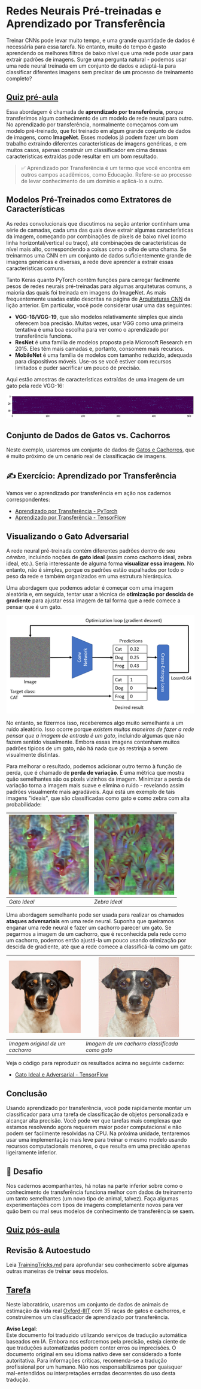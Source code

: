 # Redes Neurais Pré-treinadas e Aprendizado por Transferência

Treinar CNNs pode levar muito tempo, e uma grande quantidade de dados é necessária para essa tarefa. No entanto, muito do tempo é gasto aprendendo os melhores filtros de baixo nível que uma rede pode usar para extrair padrões de imagens. Surge uma pergunta natural - podemos usar uma rede neural treinada em um conjunto de dados e adaptá-la para classificar diferentes imagens sem precisar de um processo de treinamento completo?

## [Quiz pré-aula](https://red-field-0a6ddfd03.1.azurestaticapps.net/quiz/108)

Essa abordagem é chamada de **aprendizado por transferência**, porque transferimos algum conhecimento de um modelo de rede neural para outro. No aprendizado por transferência, normalmente começamos com um modelo pré-treinado, que foi treinado em algum grande conjunto de dados de imagens, como **ImageNet**. Esses modelos já podem fazer um bom trabalho extraindo diferentes características de imagens genéricas, e em muitos casos, apenas construir um classificador em cima dessas características extraídas pode resultar em um bom resultado.

> ✅ Aprendizado por Transferência é um termo que você encontra em outros campos acadêmicos, como Educação. Refere-se ao processo de levar conhecimento de um domínio e aplicá-lo a outro.

## Modelos Pré-Treinados como Extratores de Características

As redes convolucionais que discutimos na seção anterior continham uma série de camadas, cada uma das quais deve extrair algumas características da imagem, começando por combinações de pixels de baixo nível (como linha horizontal/vertical ou traço), até combinações de características de nível mais alto, correspondendo a coisas como o olho de uma chama. Se treinarmos uma CNN em um conjunto de dados suficientemente grande de imagens genéricas e diversas, a rede deve aprender a extrair essas características comuns.

Tanto Keras quanto PyTorch contêm funções para carregar facilmente pesos de redes neurais pré-treinadas para algumas arquiteturas comuns, a maioria das quais foi treinada em imagens do ImageNet. As mais frequentemente usadas estão descritas na página de [Arquiteturas CNN](../07-ConvNets/CNN_Architectures.md) da lição anterior. Em particular, você pode considerar usar uma das seguintes:

* **VGG-16/VGG-19**, que são modelos relativamente simples que ainda oferecem boa precisão. Muitas vezes, usar VGG como uma primeira tentativa é uma boa escolha para ver como o aprendizado por transferência funciona.
* **ResNet** é uma família de modelos proposta pela Microsoft Research em 2015. Eles têm mais camadas e, portanto, consomem mais recursos.
* **MobileNet** é uma família de modelos com tamanho reduzido, adequada para dispositivos móveis. Use-os se você estiver com recursos limitados e puder sacrificar um pouco de precisão.

Aqui estão amostras de características extraídas de uma imagem de um gato pela rede VGG-16:

![Características extraídas pela VGG-16](../../../../../translated_images/features.6291f9c7ba3a0b951af88fc9864632b9115365410765680680d30c927dd67354.pt.png)

## Conjunto de Dados de Gatos vs. Cachorros

Neste exemplo, usaremos um conjunto de dados de [Gatos e Cachorros](https://www.microsoft.com/download/details.aspx?id=54765&WT.mc_id=academic-77998-cacaste), que é muito próximo de um cenário real de classificação de imagens.

## ✍️ Exercício: Aprendizado por Transferência

Vamos ver o aprendizado por transferência em ação nos cadernos correspondentes:

* [Aprendizado por Transferência - PyTorch](../../../../../lessons/4-ComputerVision/08-TransferLearning/TransferLearningPyTorch.ipynb)
* [Aprendizado por Transferência - TensorFlow](../../../../../lessons/4-ComputerVision/08-TransferLearning/TransferLearningTF.ipynb)

## Visualizando o Gato Adversarial

A rede neural pré-treinada contém diferentes padrões dentro de seu *cérebro*, incluindo noções de **gato ideal** (assim como cachorro ideal, zebra ideal, etc.). Seria interessante de alguma forma **visualizar essa imagem**. No entanto, não é simples, porque os padrões estão espalhados por todo o peso da rede e também organizados em uma estrutura hierárquica.

Uma abordagem que podemos adotar é começar com uma imagem aleatória e, em seguida, tentar usar a técnica de **otimização por descida de gradiente** para ajustar essa imagem de tal forma que a rede comece a pensar que é um gato.

![Loop de Otimização de Imagem](../../../../../translated_images/ideal-cat-loop.999fbb8ff306e044f997032f4eef9152b453e6a990e449bbfb107de2493cc37e.pt.png)

No entanto, se fizermos isso, receberemos algo muito semelhante a um ruído aleatório. Isso ocorre porque *existem muitas maneiras de fazer a rede pensar que a imagem de entrada é um gato*, incluindo algumas que não fazem sentido visualmente. Embora essas imagens contenham muitos padrões típicos de um gato, não há nada que as restrinja a serem visualmente distintas.

Para melhorar o resultado, podemos adicionar outro termo à função de perda, que é chamado de **perda de variação**. É uma métrica que mostra quão semelhantes são os pixels vizinhos da imagem. Minimizar a perda de variação torna a imagem mais suave e elimina o ruído - revelando assim padrões visualmente mais agradáveis. Aqui está um exemplo de tais imagens "ideais", que são classificadas como gato e como zebra com alta probabilidade:

![Gato Ideal](../../../../../translated_images/ideal-cat.203dd4597643d6b0bd73038b87f9c0464322725e3a06ab145d25d4a861c70592.pt.png) | ![Zebra Ideal](../../../../../translated_images/ideal-zebra.7f70e8b54ee15a7a314000bb5df38a6cfe086ea04d60df4d3ef313d046b98a2b.pt.png)
-----|-----
 *Gato Ideal* | *Zebra Ideal*

Uma abordagem semelhante pode ser usada para realizar os chamados **ataques adversariais** em uma rede neural. Suponha que queiramos enganar uma rede neural e fazer um cachorro parecer um gato. Se pegarmos a imagem de um cachorro, que é reconhecida pela rede como um cachorro, podemos então ajustá-la um pouco usando otimização por descida de gradiente, até que a rede comece a classificá-la como um gato:

![Imagem de um Cachorro](../../../../../translated_images/original-dog.8f68a67d2fe0911f33041c0f7fce8aa4ea919f9d3917ec4b468298522aeb6356.pt.png) | ![Imagem de um cachorro classificada como gato](../../../../../translated_images/adversarial-dog.d9fc7773b0142b89752539bfbf884118de845b3851c5162146ea0b8809fc820f.pt.png)
-----|-----
*Imagem original de um cachorro* | *Imagem de um cachorro classificada como gato*

Veja o código para reproduzir os resultados acima no seguinte caderno:

* [Gato Ideal e Adversarial - TensorFlow](../../../../../lessons/4-ComputerVision/08-TransferLearning/AdversarialCat_TF.ipynb)

## Conclusão

Usando aprendizado por transferência, você pode rapidamente montar um classificador para uma tarefa de classificação de objetos personalizada e alcançar alta precisão. Você pode ver que tarefas mais complexas que estamos resolvendo agora requerem maior poder computacional e não podem ser facilmente resolvidas na CPU. Na próxima unidade, tentaremos usar uma implementação mais leve para treinar o mesmo modelo usando recursos computacionais menores, o que resulta em uma precisão apenas ligeiramente inferior.

## 🚀 Desafio

Nos cadernos acompanhantes, há notas na parte inferior sobre como o conhecimento de transferência funciona melhor com dados de treinamento um tanto semelhantes (um novo tipo de animal, talvez). Faça algumas experimentações com tipos de imagens completamente novos para ver quão bem ou mal seus modelos de conhecimento de transferência se saem.

## [Quiz pós-aula](https://red-field-0a6ddfd03.1.azurestaticapps.net/quiz/208)

## Revisão & Autoestudo

Leia [TrainingTricks.md](TrainingTricks.md) para aprofundar seu conhecimento sobre algumas outras maneiras de treinar seus modelos.

## [Tarefa](lab/README.md)

Neste laboratório, usaremos um conjunto de dados de animais de estimação da vida real [Oxford-IIIT](https://www.robots.ox.ac.uk/~vgg/data/pets/) com 35 raças de gatos e cachorros, e construiremos um classificador de aprendizado por transferência.

**Aviso Legal**:  
Este documento foi traduzido utilizando serviços de tradução automática baseados em IA. Embora nos esforcemos pela precisão, esteja ciente de que traduções automatizadas podem conter erros ou imprecisões. O documento original em seu idioma nativo deve ser considerado a fonte autoritativa. Para informações críticas, recomenda-se a tradução profissional por um humano. Não nos responsabilizamos por quaisquer mal-entendidos ou interpretações erradas decorrentes do uso desta tradução.